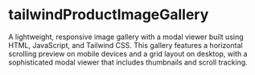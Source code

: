 # tailwindProductImageGallery
A lightweight, responsive image gallery with a modal viewer built using HTML, JavaScript, and Tailwind CSS. This gallery features a horizontal scrolling preview on mobile devices and a grid layout on desktop, with a sophisticated modal viewer that includes thumbnails and scroll tracking.
